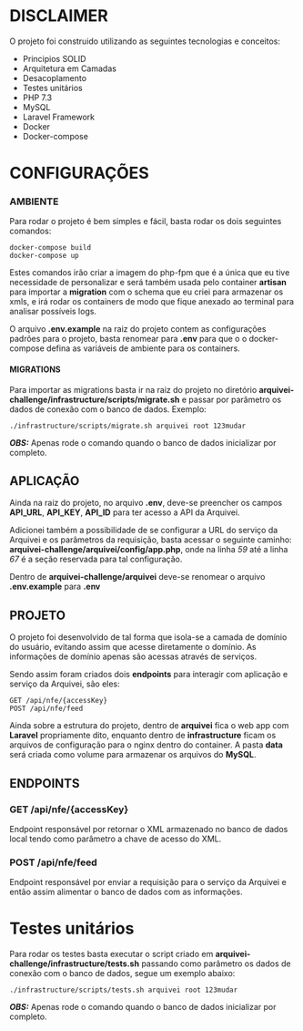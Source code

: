 # DISCLAIMER
O projeto foi construido utilizando as seguintes tecnologias e conceitos:
* Principios SOLID
* Arquitetura em Camadas
* Desacoplamento
* Testes unitários
* PHP 7.3
* MySQL
* Laravel Framework
* Docker
* Docker-compose


# CONFIGURAÇÕES
### AMBIENTE
Para rodar o projeto é bem simples e fácil, basta rodar os dois seguintes comandos:
```
docker-compose build
docker-compose up
```
Estes comandos irão criar a imagem do php-fpm que é a única que eu tive necessidade de personalizar e será também usada pelo container **artisan** para importar a **migration** com o schema que eu criei para armazenar os xmls, e irá rodar os containers de modo que fique anexado ao terminal para analisar possíveis logs.

O arquivo **.env.example** na raiz do projeto contem as configurações padrões para o projeto, basta renomear para **.env** para que o o docker-compose defina as variáveis de ambiente para os containers.

#### MIGRATIONS
Para importar as migrations basta ir na raiz do projeto no diretório **arquivei-challenge/infrastructure/scripts/migrate.sh** e passar por parâmetro os dados de conexão com o banco de dados.
Exemplo:
```
./infrastructure/scripts/migrate.sh arquivei root 123mudar
```

***OBS:*** Apenas rode o comando quando o banco de dados inicializar por completo.

## APLICAÇÃO
Ainda na raiz do projeto, no arquivo **.env**, deve-se preencher os campos **API_URL**, **API_KEY**, **API_ID** para ter acesso a API da Arquivei.

Adicionei também a possibilidade de se configurar a URL do serviço da Arquivei e os parâmetros da requisição, basta acessar o seguinte caminho: **arquivei-challenge/arquivei/config/app.php**, onde na linha *59* até a linha *67* é a seção reservada para tal configuração.

Dentro de **arquivei-challenge/arquivei** deve-se renomear o arquivo **.env.example** para **.env**

## PROJETO
O projeto foi desenvolvido de tal forma que isola-se a camada de domínio do usuário, evitando assim que acesse diretamente o domínio. As informações de domínio apenas são acessas através de serviços.

Sendo assim foram criados dois **endpoints** para interagir com aplicação e serviço da Arquivei, são eles:
```
GET /api/nfe/{accessKey}
POST /api/nfe/feed
```

Ainda sobre a estrutura do projeto, dentro de **arquivei** fica o web app com **Laravel** propriamente dito, enquanto dentro de **infrastructure** ficam os arquivos de configuração para o nginx dentro do container.
A pasta **data** será criada como volume para armazenar os arquivos do **MySQL**.

## ENDPOINTS
### GET /api/nfe/{accessKey}
Endpoint responsável por retornar o XML armazenado no banco de dados local tendo como parâmetro a chave de acesso do XML.

### POST /api/nfe/feed
Endpoint responsável por enviar a requisição para o serviço da Arquivei e então assim alimentar o banco de dados com as informações.

# Testes unitários
Para rodar os testes basta executar o script criado em **arquivei-challenge/infrastructure/tests.sh** passando como parâmetro os dados de conexão com o banco de dados, segue um exemplo abaixo:
```
./infrastructure/scripts/tests.sh arquivei root 123mudar
```

***OBS:*** Apenas rode o comando quando o banco de dados inicializar por completo.
